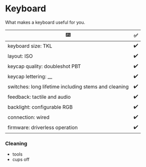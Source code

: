# Keyboard

What makes a keyboard useful for you.

| ⌨️ | ✅ |
| - | - |
| keyboard size: TKL | ✔️ |
| layout: ISO | ✔️ |
| keycap quality: doubleshot PBT | ✔️ |
| keycap lettering: __ | ✔️ |
| switches: long lifetime including stems and cleaning | ✔️ |
| feedback: tactile and audio | ✔️ |
| backlight: configurable RGB | ✔️ |
| connection: wired | ✔️ |
| firmware: driverless operation | ✔️ |


### Cleaning

- tools
- cups off
